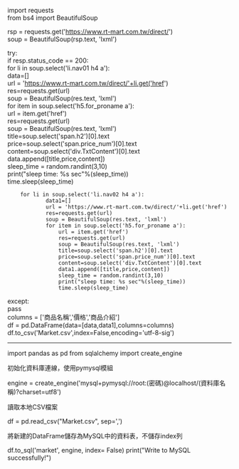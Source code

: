 import requests  
from bs4 import BeautifulSoup  

rsp = requests.get('https://www.rt-mart.com.tw/direct/')  
soup = BeautifulSoup(rsp.text, 'lxml')  

try:  
    if resp.status_code == 200:  
        for li in soup.select('li.nav01 h4 a'):  
                data=[]  
                url = 'https://www.rt-mart.com.tw/direct/'+li.get('href')  
                res=requests.get(url)  
                soup = BeautifulSoup(res.text, 'lxml')  
                for item in soup.select('h5.for_proname a'):  
                    url = item.get('href')  
                    res=requests.get(url)  
                    soup = BeautifulSoup(res.text, 'lxml')  
                    title=soup.select('span.h2')[0].text  
                    price=soup.select('span.price_num')[0].text  
                    content=soup.select('div.TxtContent')[0].text  
                    data.append([title,price,content])  
                    sleep_time = random.randint(3,10)  
                    print("sleep time: %s sec"%(sleep_time))  
                    time.sleep(sleep_time)  

        for li in soup.select('li.nav02 h4 a'):  
                data1=[]  
                url = 'https://www.rt-mart.com.tw/direct/'+li.get('href')  
                res=requests.get(url)  
                soup = BeautifulSoup(res.text, 'lxml')  
                for item in soup.select('h5.for_proname a'):  
                    url = item.get('href')  
                    res=requests.get(url)  
                    soup = BeautifulSoup(res.text, 'lxml')  
                    title=soup.select('span.h2')[0].text  
                    price=soup.select('span.price_num')[0].text  
                    content=soup.select('div.TxtContent')[0].text  
                    data1.append([title,price,content])  
                    sleep_time = random.randint(3,10)  
                    print("sleep time: %s sec"%(sleep_time))  
                    time.sleep(sleep_time)  
except:  
    pass  
columns = ['商品名稱','價格','商品介紹']  
df = pd.DataFrame(data=[data,data1],columns=columns)  
df.to_csv('Market.csv',index=False,encoding='utf-8-sig')  

-------------------------------------------------------------------------  

import pandas as pd from sqlalchemy import create_engine  

初始化資料庫連線，使用pymysql模組  

engine = create_engine('mysql+pymysql://root:(密碼)@localhost/(資料庫名稱)?charset=utf8')  

讀取本地CSV檔案  

df = pd.read_csv("Market.csv", sep=',')  

將新建的DataFrame儲存為MySQL中的資料表，不儲存index列  

df.to_sql('market', engine, index= False) print("Write to MySQL successfully!")  
